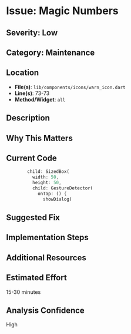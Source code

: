 # Issue: Magic Numbers

## Severity: Low

## Category: Maintenance

## Location
- **File(s)**: `lib/components/icons/warn_icon.dart`
- **Line(s)**: 73-73
- **Method/Widget**: `all`

## Description


## Why This Matters


## Current Code
```dart
        child: SizedBox(
          width: 50,
          height: 50,
          child: GestureDetector(
            onTap: () {
              showDialog(
```

## Suggested Fix


## Implementation Steps


## Additional Resources


## Estimated Effort
15-30 minutes

## Analysis Confidence
High
